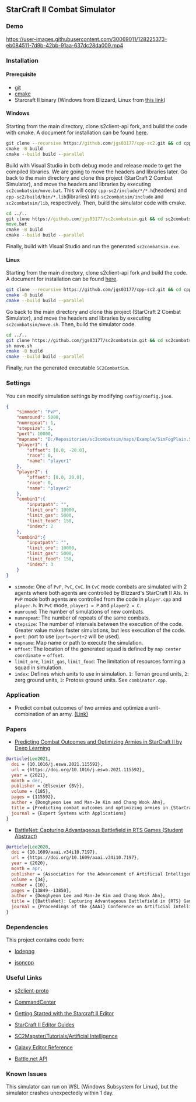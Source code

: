 StarCraft II Combat Simulator
-----------------------------

### Demo

https://user-images.githubusercontent.com/30069011/128225373-eb084511-7d9b-42bb-91aa-637dc28da009.mp4

### Installation

#### Prerequisite

+ [git](https://git-scm.com/downloads)
+ [cmake](https://cmake.org/download/)
+ Starcraft II binary (Windows from Blizzard, Linux from [this link](https://github.com/Blizzard/s2client-proto#downloads))

#### Windows

Starting from the main directory, clone s2client-api fork, and build the code with cmake. A document for installation can be found [here](https://github.com/jgs03177/cpp-sc2/blob/master/docs/building.md).

```cmd
git clone --recursive https://github.com/jgs03177/cpp-sc2.git && cd cpp-sc2
cmake -B build
cmake --build build --parallel
```

Build with Visual Studio in both debug mode and release mode to get the compiled libraries. We are going to move the headers and libraries later.
Go back to the main directory and clone this project (StarCraft 2 Combat Simulator), and move the headers and libraries by executing `sc2combatsim/move.bat`. This will copy
`cpp-sc2/include/*/*.h`(headers) and `cpp-sc2/build/bin/*.lib`(libraries) into `sc2combatsim/include` and `sc2combatsim/lib`, respectively. Then, build the simulator code with cmake.

```cmd
cd ../..
git clone https://github.com/jgs03177/sc2combatsim.git && cd sc2combatsim
move.bat
cmake -B build
cmake --build build --parallel
```

Finally, build with Visual Studio and run the generated `sc2combatsim.exe`.

#### Linux

Starting from the main directory, clone s2client-api fork and build the code. A document for installation can be found [here](https://github.com/jgs03177/cpp-sc2/blob/master/docs/building.md).

```bash
git clone --recursive https://github.com/jgs03177/cpp-sc2.git && cd cpp-sc2
cmake -B build
cmake --build build --parallel
```

Go back to the main directory and clone this project (StarCraft 2 Combat Simulator), and move the headers and libraries by executing `sc2combatsim/move.sh`. Then, build the simulator code.

```bash
cd ../..
git clone https://github.com/jgs03177/sc2combatsim.git && cd sc2combatsim
sh move.sh
cmake -B build
cmake --build build --parallel
```

Finally, run the generated executable `SC2CombatSim`.

### Settings

You can modify simulation settings by modifying `config/config.json`.

```json
{
    "simmode": "PvP",
    "numround": 5000,
    "numrepeat": 1,
    "stepsize": 5,
    "port": 10000,
    "mapname": "D:/Repositories/sc2combatsim/maps/Example/SimFogPlain.SC2Map",
    "player1": {
        "offset": [0.0, -20.0],
        "race": 0,
        "name": "player1"
    },
    "player2": {
        "offset": [0.0, 20.0],
        "race": 0,
        "name": "player2"
    },
    "combin1":{
        "inputpath": "",
        "limit_ore": 10000,
        "limit_gas": 5000,
        "limit_food": 150,
        "index": 2
    },
    "combin2":{
        "inputpath": "",
        "limit_ore": 10000,
        "limit_gas": 5000,
        "limit_food": 150,
        "index": 3
    }
}
```

+ `simmode`: One of `PvP`, `PvC`, `CvC`. In `CvC` mode combats are simulated with 2 agents where both agents are controlled by Blizzard's StarCraft II AIs. In `PvP` mode both agents are controlled from the code in `player.cpp` and `player.h`. In `PvC` mode, `player1 = P` and `player2 = C`.
+ `numround`: The number of simulations of new combats.
+ `numrepeat`: The number of repeats of the same combats.
+ `stepsize`: The number of intervals between the execution of the code. Greater value makes faster simulations, but less execution of the code.
+ `port`: port to use (`port`~`port+2` will be used).
+ `mapname`: Map name or path to execute the simulation.
+ `offset`: The location of the generated squad is defined by `map center coordinate` + `offset`.
+ `limit_ore`, `limit_gas`, `limit_food`: The limitation of resources forming a squad in simulation.
+ `index`: Defines which units to use in simulation. `1`: Terran ground units, `2`: zerg ground units, `3`: Protoss ground units. See `combinator.cpp`.

### Application

+ Predict combat outcomes of two armies and optimize a unit-combination of an army. [(Link)](https://github.com/jgs03177/sc2squad)

### Papers

+ [Predicting Combat Outcomes and Optimizing Armies in StarCraft II by Deep Learning](https://doi.org/10.1016/j.eswa.2021.115592)

```bibtex
@article{Lee2021,
  doi = {10.1016/j.eswa.2021.115592},
  url = {https://doi.org/10.1016/j.eswa.2021.115592},
  year = {2021},
  month = dec,
  publisher = {Elsevier {BV}},
  volume = {185},
  pages = {115592},
  author = {Donghyeon Lee and Man-Je Kim and Chang Wook Ahn},
  title = {Predicting combat outcomes and optimizing armies in {StarCraft} {II} by deep learning},
  journal = {Expert Systems with Applications}
}
```

+ [BattleNet: Capturing Advantageous Battlefield in RTS Games (Student Abstract)](https://doi.org/10.1609/aaai.v34i10.7197)

```bibtex
@article{Lee2020,
  doi = {10.1609/aaai.v34i10.7197},
  url = {https://doi.org/10.1609/aaai.v34i10.7197},
  year = {2020},
  month = apr,
  publisher = {Association for the Advancement of Artificial Intelligence ({AAAI})},
  volume = {34},
  number = {10},
  pages = {13849--13850},
  author = {Donghyeon Lee and Man-Je Kim and Chang Wook Ahn},
  title = {{BattleNet}: Capturing Advantageous Battlefield in {RTS} Games (Student Abstract)},
  journal = {Proceedings of the {AAAI} Conference on Artificial Intelligence}
}
```

### Dependencies

This project contains code from:

+ [lodepng](https://lodev.org/lodepng/)

+ [jsoncpp](https://github.com/open-source-parsers/jsoncpp)

### Useful Links

+ [s2client-proto](https://github.com/Blizzard/s2client-proto)

+ [CommandCenter](https://github.com/davechurchill/commandcenter)

+ [Getting Started with the Starcraft II Editor](https://s2editor-tutorials.readthedocs.io/en/master/index.html)

+ [StarCraft II Editor Guides](https://s2editor-guides.readthedocs.io/)

+ [SC2Mapster/Tutorials/Artificial Intelligence](https://sc2mapster.gamepedia.com/Tutorials/Artificial_Intelligence)

+ [Galaxy Editor Reference](https://mapster.talv.space/galaxy/reference)

+ [Battle.net API](https://develop.battle.net/)

### Known Issues

This simulator can run on WSL (Windows Subsystem for Linux), but the simulator crashes unexpectedly within 1 day.
